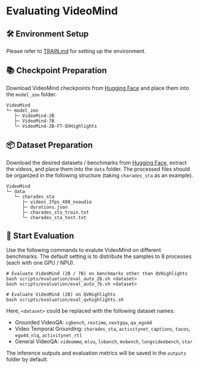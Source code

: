 # Evaluating VideoMind

## 🛠️ Environment Setup

Please refer to [TRAIN.md](/docs/TRAIN.md) for setting up the environment.

## 📚 Checkpoint Preparation

Download VideoMind checkpoints from [Hugging Face](https://huggingface.co/collections/yeliudev/videomind-67dd41f42c57f0e7433afb36) and place them into the `model_zoo` folder.

```
VideoMind
└─ model_zoo
   ├─ VideoMind-2B
   ├─ VideoMind-7B
   └─ VideoMind-2B-FT-QVHighlights
```

## 📦 Dataset Preparation

Download the desired datasets / benchmarks from [Hugging Face](https://huggingface.co/datasets/yeliudev/VideoMind-Dataset), extract the videos, and place them into the `data` folder. The processed files should be organized in the following structure (taking `charades_sta` as an example).

```
VideoMind
└─ data
   └─ charades_sta
      ├─ videos_3fps_480_noaudio
      ├─ durations.json
      ├─ charades_sta_train.txt
      └─ charades_sta_test.txt
```

## 🔮 Start Evaluation

Use the following commands to evalute VideoMind on different benchmarks. The default setting is to distribute the samples to 8 processes (each with one GPU / NPU).

```shell
# Evaluate VideoMind (2B / 7B) on benchmarks other than QVHighlights
bash scripts/evaluation/eval_auto_2b.sh <dataset>
bash scripts/evaluation/eval_auto_7b.sh <dataset>

# Evaluate VideoMind (2B) on QVHighlights
bash scripts/evaluation/eval_qvhighlights.sh
```

Here, `<dataset>` could be replaced with the following dataset names:

- Grounded VideoQA: `cgbench`, `rextime`, `nextgqa`, `qa_ego4d`
- Video Temporal Grounding: `charades_sta`, `activitynet_captions`, `tacos`, `ego4d_nlq`, `activitynet_rtl`
- General VideoQA: `videomme`, `mlvu`, `lvbench`, `mvbench`, `longvideobench`, `star`

The inference outputs and evaluation metrics will be saved in the `outputs` folder by default.
